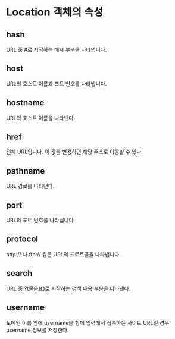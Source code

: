 # Location 객체의 속성

## hash

URL 중 #로 시작하는 해시 부분을 나타냅니다.

## host

URL의 호스트 이름과 포트 번호를 나타냅니다.

## hostname

URL의 호스트 이름을 나타낸다.

## href

전체 URL입니다. 이 값을 변경하면 해당 주소로 이동할 수 있다.

## pathname

URL 경로를 나타낸다.

## port

URL의 포트 번호를 나타냅니다.

## protocol

http:// 나 ftp:// 같은 URL의 프로토콜을 나타냅니다.

## search

URL 중 ?(물음표)로 시작하는 검색 내용 부분을 나타낸다.

## username

도메인 이름 앞에 username을 함께 입력해서 접속하는 사이트 URL일 경우 username 정보를 저장한다.
